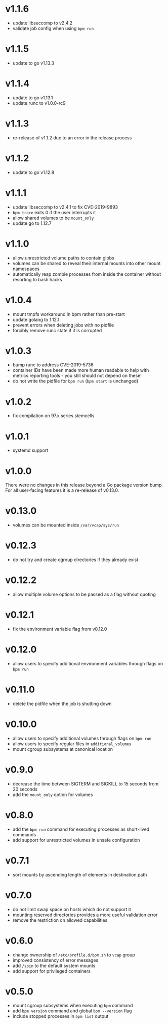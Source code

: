 # v1.1.6

* update libseccomp to v2.4.2
* validate job config when using `bpm run`

# v1.1.5

* update to go v1.13.3

# v1.1.4

* update to go v1.13.1
* update runc to v1.0.0-rc9

# v1.1.3

* re-release of v1.1.2 due to an error in the release process

# v1.1.2

* update to go v1.12.8

# v1.1.1

* update libseccomp to v2.4.1 to fix CVE-2019-9893
* `bpm trace` exits 0 if the user interrupts it
* allow shared volumes to be `mount_only`
* update go to 1.12.7

# v1.1.0

* allow unrestricted volume paths to contain globs
* volumes can be shared to reveal their internal mounts into other mount
  namespaces
* automatically reap zombie processes from inside the container without
  resorting to bash hacks

# v1.0.4

* mount tmpfs workaround in bpm rather than pre-start
* update golang to 1.12.1
* prevent errors when deleting jobs with no pidfile
* forcibly remove runc state if it is corrupted

# v1.0.3

* bump runc to address CVE-2019-5736
* container IDs have been made more human readable to help with metrics
  reporting tools - you still should not depend on these!
* do not write the pidfile for `bpm run` (`bpm start` is unchanged)

# v1.0.2

* fix compilation on 97.x series stemcells

# v1.0.1

* systemd support

# v1.0.0

There were no changes in this release beyond a Go package version bump. For all
user-facing features it is a re-release of v0.13.0.

# v0.13.0

* volumes can be mounted inside `/var/vcap/sys/run`

# v0.12.3

* do not try and create cgroup directories if they already exist

# v0.12.2

* allow multiple volume options to be passed as a flag without quoting

# v0.12.1

* fix the environment variable flag from v0.12.0

# v0.12.0

* allow users to specify additional environment variables through flags on `bpm
  run`

# v0.11.0

* delete the pidfile when the job is shutting down

# v0.10.0

* allow users to specify additional volumes through flags on `bpm run`
* allow users to specify regular files in `additional_volumes`
* mount cgroup subsystems at canonical location

# v0.9.0

* decrease the time between SIGTERM and SIGKILL to 15 seconds from 20 seconds
* add the `mount_only` option for volumes

# v0.8.0

* add the `bpm run` command for executing processes as short-lived commands
* add support for unrestricted volumes in unsafe configuration

# v0.7.1

* sort mounts by ascending length of elements in destination path

# v0.7.0

* do not limit swap space on hosts which do not support it
* mounting reserved directories provides a more useful validation error
* remove the restriction on allowed capabilities

# v0.6.0

* change ownership of `/etc/profile.d/bpm.sh` to `vcap` group
* improved consistency of error messages
* add `/sbin` to the default system mounts
* add support for privileged containers

# v0.5.0

* mount cgroup subsystems when executing `bpm` command
* add `bpm version` command and global `bpm --version` flag
* include stopped processes in `bpm list` output
